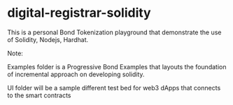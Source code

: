 # digital-registrar-solidity

This is a personal Bond Tokenization playground that demonstrate the use of Solidity, Nodejs, Hardhat.

Note:

Examples folder is a Progressive Bond Examples that layouts the foundation of incremental approach
on developing solidity. 

UI folder will be a sample different test bed for web3 dApps that connects to the smart contracts
